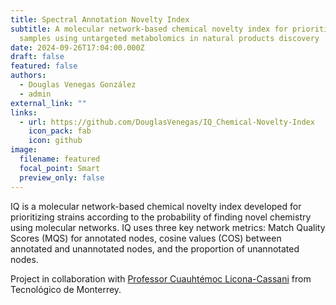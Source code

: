 ```yaml
---
title: Spectral Annotation Novelty Index
subtitle: A molecular network-based chemical novelty index for prioritizing
  samples using untargeted metabolomics in natural products discovery
date: 2024-09-26T17:04:00.000Z
draft: false
featured: false
authors:
  - Douglas Venegas González
  - admin
external_link: ""
links:
  - url: https://github.com/DouglasVenegas/IQ_Chemical-Novelty-Index
    icon_pack: fab
    icon: github
image:
  filename: featured
  focal_point: Smart
  preview_only: false
---
```

IQ is a molecular network-based chemical novelty index developed for prioritizing strains according to the probability of finding novel chemistry using molecular networks. IQ uses three key network metrics: Match Quality Scores (MQS) for annotated nodes, cosine values (COS) between annotated and unannotated nodes, and the proportion of unannotated nodes.

Project in collaboration with [Professor Cuauhtémoc Licona-Cassani](https://research.tec.mx/vivo-tec/display/PID_312560) from Tecnológico de Monterrey.
